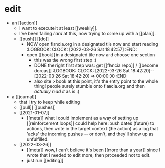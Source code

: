 # edit
- an [[action]]
	- I want to execute it at least [[weekly]].
	- I've been failing *hard* at this, now trying to come up with a [[plan]].
	- [[push]] [[do]]
		- NOW open flancia.org in a designated tile now and start reading
		  :LOGBOOK:
		  CLOCK: [2022-03-26 Sat 18:42:57]
		  :END:
		- open [[book]] in a designated tile now and choose one section
			- this was the wrong first step :)
			- DONE the right first step was: get [[flancia repo]] / [[become dorcas]]
			  :LOGBOOK:
			  CLOCK: [2022-03-26 Sat 18:42:20]--[2022-03-26 Sat 18:42:20] =>  00:00:00
			  :END:
			- also site > book at this point, it's the entry point to the whole thing! people surely stumble onto flancia.org and then *actually read it* as is :)
- a [[journal]]
	- that I try to keep while editing
	- [[pull]] [[pushes]]
	- [[2021-01-07]]
		- [[meta]] what I could implement as a way of setting up [[reinforcement loops]] could help here: push dates (future) to actions, then write in the target context (the action) as a log that 'acks' the incoming pushes -- or don't, and they'll show up as unfulfilled.
	- [[2022-03-26]]
		- [[meta]] wow, I can't believe it's been [[more than a year]] since I wrote that I needed to edit more, then proceeded not to edit.
		- just run [[editing]]